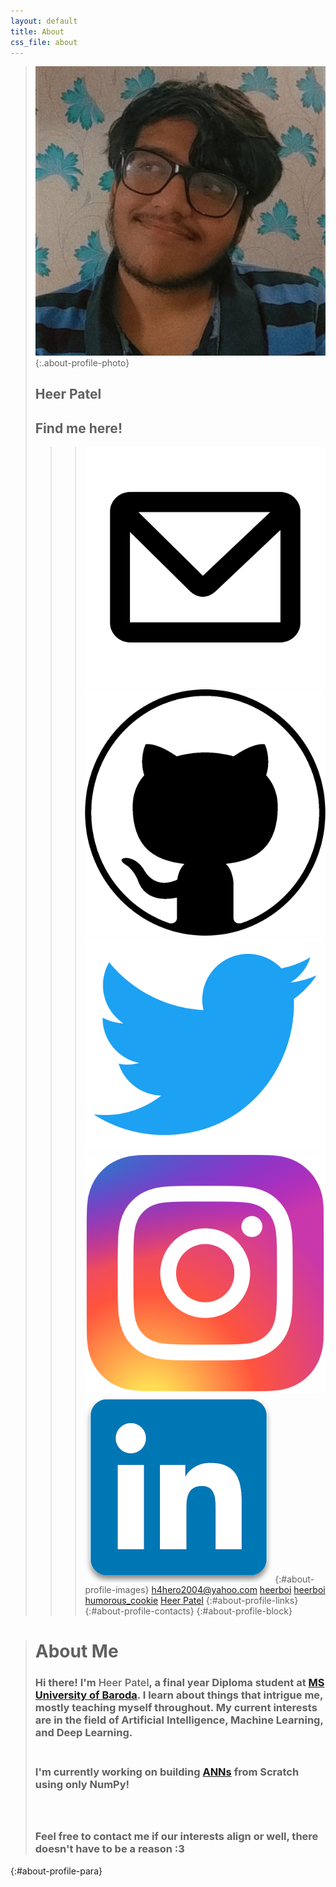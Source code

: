 ```yaml
---
layout: default
title: About
css_file: about
---
```

> ![Profile Photo](/assets/images/me.png "Profile Photo"){:.about-profile-photo}
> ## Heer Patel
> ## Find me here!
> > >[![Email](/assets/images/email.png "Email")](mailto:h4hero2004@yahoo.com)
> > >[![GitHub](/assets/images/github.png "GitHub")](https://github.com/heerboi)
> > >[![Twitter](/assets/images/twitter.png "Twitter")](https://twitter.com/heerboi)
> > >[![Instagram](/assets/images/instagram.png "Instagram")](https://instagram.com/humorous_cookie)
> > >[![LinkedIn](/assets/images/linkedin.png "LinkedIn")](https://www.linkedin.com/in/heer-patel-533808209)
> > {:#about-profile-images}
> > >[h4hero2004@yahoo.com](mailto:h4hero2004@yahoo.com)
> > >[heerboi](https://github.com/heerboi)
> > >[heerboi](https://twitter.com/heerboi)
> > >[humorous_cookie](https://instagram.com/humorous_cookie)
> > >[Heer Patel](https://www.linkedin.com/in/heer-patel-533808209)
> > {:#about-profile-links}
> {:#about-profile-contacts}
{:#about-profile-block}

> # About Me
> ### Hi there! I'm <span style = "font-weight: 500;">Heer Patel</span>, a final year Diploma student at [MS University of Baroda](https://msubaroda.ac.in). I learn about things that intrigue me, mostly teaching myself throughout. My current interests are in the field of Artificial Intelligence, Machine Learning, and Deep Learning.<br><br>
> ### I'm currently working on building [ANNs](https://en.wikipedia.org/wiki/Artificial_neural_network) from Scratch using only NumPy!<br><br><br>         
> ### Feel free to contact me if our interests align or well, there doesn't have to be a reason :3
{:#about-profile-para}